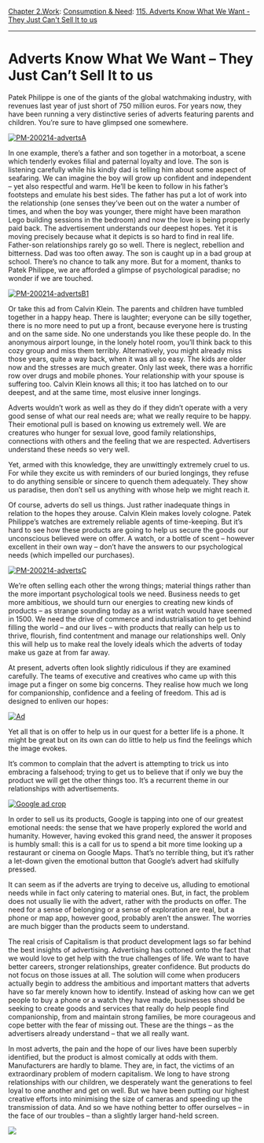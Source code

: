 [Chapter 2.Work](https://www.theschooloflife.com/thebookoflife/category/work/): [Consumption & Need](https://www.theschooloflife.com/thebookoflife/category/work/consumption-and-need/): [115. Adverts Know What We Want - They Just Can't Sell It to us](https://www.theschooloflife.com/thebookoflife/adverts-know-what-we-need-they-just-refuse-to-sell-it-to-us/)

* * *

# Adverts Know What We Want – They Just Can’t Sell It to us

Patek Philippe is one of the giants of the global watchmaking industry, with revenues last year of just short of 750 million euros. For years now, they have been running a very distinctive series of adverts featuring parents and children. You’re sure to have glimpsed one somewhere.

[![PM-200214-advertsA](https://www.theschooloflife.com/thebookoflife/wp-content/uploads/2014/10/PM-200214-advertsA1.jpg)](http://www.thebookoflife.org/wp-content/uploads/2014/10/PM-200214-advertsA1.jpg)

In one example, there’s a father and son together in a motorboat, a scene which tenderly evokes filial and paternal loyalty and love. The son is listening carefully while his kindly dad is telling him about some aspect of seafaring. We can imagine the boy will grow up confident and independent – yet also respectful and warm. He’ll be keen to follow in his father’s footsteps and emulate his best sides. The father has put a lot of work into the relationship (one senses they’ve been out on the water a number of times, and when the boy was younger, there might have been marathon Lego building sessions in the bedroom) and now the love is being properly paid back. The advertisement understands our deepest hopes. Yet it is moving precisely because what it depicts is so hard to find in real life. Father-son relationships rarely go so well. There is neglect, rebellion and bitterness. Dad was too often away. The son is caught up in a bad group at school. There’s no chance to talk any more. But for a moment, thanks to Patek Philippe, we are afforded a glimpse of psychological paradise; no wonder if we are touched.

[![PM-200214-advertsB1](https://www.theschooloflife.com/thebookoflife/wp-content/uploads/2014/10/PM-200214-advertsB11.jpg)](http://www.thebookoflife.org/wp-content/uploads/2014/10/PM-200214-advertsB11.jpg)

Or take this ad from Calvin Klein. The parents and children have tumbled together in a happy heap. There is laughter; everyone can be silly together, there is no more need to put up a front, because everyone here is trusting and on the same side. No one understands you like these people do. In the anonymous airport lounge, in the lonely hotel room, you’ll think back to this cozy group and miss them terribly. Alternatively, you might already miss those years, quite a way back, when it was all so easy. The kids are older now and the stresses are much greater. Only last week, there was a horrific row over drugs and mobile phones. Your relationship with your spouse is suffering too. Calvin Klein knows all this; it too has latched on to our deepest, and at the same time, most elusive inner longings.

Adverts wouldn’t work as well as they do if they didn’t operate with a very good sense of what our real needs are; what we really require to be happy. Their emotional pull is based on knowing us extremely well. We are creatures who hunger for sexual love, good family relationships, connections with others and the feeling that we are respected. Advertisers understand these needs so very well.

Yet, armed with this knowledge, they are unwittingly extremely cruel to us. For while they excite us with reminders of our buried longings, they refuse to do anything sensible or sincere to quench them adequately. They show us paradise, then don’t sell us anything with whose help we might reach it.

Of course, adverts do sell us things. Just rather inadequate things in relation to the hopes they arouse. Calvin Klein makes lovely cologne. Patek Philippe’s watches are extremely reliable agents of time-keeping. But it’s hard to see how these products are going to help us secure the goods our unconscious believed were on offer. A watch, or a bottle of scent – however excellent in their own way – don’t have the answers to our psychological needs (which impelled our purchases).&nbsp;

[![PM-200214-advertsC](https://www.theschooloflife.com/thebookoflife/wp-content/uploads/2014/10/PM-200214-advertsC1.jpg)](http://www.thebookoflife.org/wp-content/uploads/2014/10/PM-200214-advertsC1.jpg)

We’re often selling each other the wrong things; material things rather than the more important psychological tools we need.&nbsp;Business needs to get more ambitious, we should turn our energies to creating new kinds of products – as strange sounding today as a wrist watch would have seemed in 1500. We need the drive of commerce and industrialisation to get behind filling the world – and our lives – with products that really can help us to thrive, flourish, find contentment and manage our relationships well. Only this will help us to make real the lovely ideals which the adverts of today make us gaze at from far away.

At present, adverts often look slightly ridiculous if they are examined carefully. The teams of executive and creatives who came up with this image put a finger on some big concerns. They realise how much we long for companionship, confidence and a feeling of freedom. This ad is designed to enliven our hopes:

[![Ad](https://www.theschooloflife.com/thebookoflife/wp-content/uploads/2014/10/Ad1.jpg)](http://www.thebookoflife.org/wp-content/uploads/2014/10/Ad1.jpg)

Yet all that is on offer to help us in our quest for a better life is a phone. It might be great but on its own can do little to help us find the feelings&nbsp;which the image evokes.

It’s common to complain that the advert is attempting to trick us into embracing a falsehood; trying to get us to believe that if only we buy the product we will get the other things too. It’s a recurrent theme in our relationships with advertisements.

[![Google ad crop](https://www.theschooloflife.com/thebookoflife/wp-content/uploads/2014/10/Google-ad-crop.jpg)](http://www.thebookoflife.org/wp-content/uploads/2014/10/Google-ad-crop.jpg)

In order to sell us its products, Google is tapping into one of our greatest emotional needs: the sense that we have properly explored the world and humanity. However, having evoked this grand need, the answer it proposes is humbly small: this is a call for us to spend a bit more time looking up a restaurant or cinema on Google Maps. That’s no terrible thing, but it’s rather a let-down given the emotional button that Google’s advert had skilfully pressed.

It can seem as if the adverts are trying to deceive us, alluding to emotional needs while in fact only catering to material ones. But, in fact, the problem does not usually lie with the advert, rather with the products on offer. The need for a sense of belonging or a sense of exploration are real, but a phone or map app, however good, probably aren’t the answer. The worries are much bigger than the products seem to understand.

The real crisis of Capitalism is that product development lags so far behind the best insights of advertising. Advertising has cottoned onto the fact that we would love to get help with the true challenges of life. We want to have better careers, stronger relationships, greater confidence. But products do not focus on those issues at all. The solution will come when producers actually begin to address the ambitious and important matters that adverts have so far merely known how to identify. Instead of asking how can we get people to buy a phone or a watch they have made, businesses should be seeking to create goods and services that really do help people find companionship, from and maintain strong families, be more courageous and cope better with the fear of missing out. These are the things – as the advertisers already understand – that we all really want.

In most adverts, the pain and the hope of our lives have been superbly identified, but the product is almost comically at odds with them. Manufacturers are hardly to blame. They are, in fact, the victims of an extraordinary problem of modern capitalism. We long to have strong relationships with our children, we desperately want the generations to feel loyal to one another and get on well. But we have been putting our highest creative efforts into minimising the size of cameras and speeding up the transmission of data. And so we have nothing better to offer ourselves – in the face of our troubles – than a slightly larger hand-held screen.

[![](https://img.youtube.com/vi/caUVnq-O1Z8/0.jpg)](https://www.youtube.com/embed/caUVnq-O1Z8 '')
